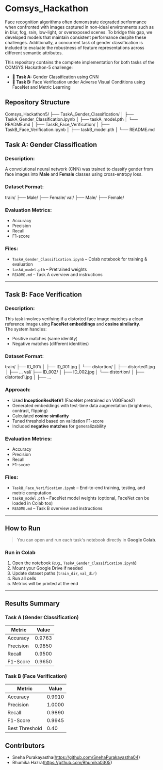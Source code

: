 # Comsys_Hackathon
Face recognition algorithms often demonstrate degraded performance when confronted with images captured in non-ideal environments such as in blur, fog, rain, low-light, or overexposed scenes. To bridge this gap, we developed models that maintain consistent performance despite these challenges. Additionally, a concurrent task of gender classification is included to evaluate the robustness of feature representations across different semantic attributes.


This repository contains the complete implementation for both tasks of the COMSYS Hackathon-5 challenge:

- 🔹 **Task A:** Gender Classification using CNN
- 🔹 **Task B:** Face Verification under Adverse Visual Conditions using FaceNet and Metric Learning


## Repository Structure

Comsys_Hackathon5/
├── TaskA_Gender_Classification/
│ ├── TaskA_Gender_Classification.ipynb
│ ├── taskA_model.pth
│ └── README.md
│
├── TaskB_Face_Verification/
│ ├── TaskB_Face_Verification.ipynb
│ ├── taskB_model.pth
│ └── README.md




## Task A: Gender Classification

### Description:
A convolutional neural network (CNN) was trained to classify gender from face images into **Male** and **Female** classes using cross-entropy loss.

### Dataset Format:
train/
├── Male/
├── Female/
val/
├── Male/
├── Female/


###  Evaluation Metrics:
- Accuracy
- Precision
- Recall
- F1-score

### Files:
- `TaskA_Gender_Classification.ipynb` – Colab notebook for training & evaluation
- `taskA_model.pth` – Pretrained weights
- `README.md` – Task A overview and instructions

---

## Task B: Face Verification

###  Description:
This task involves verifying if a distorted face image matches a clean reference image using **FaceNet embeddings** and **cosine similarity**.  
The system handles:
- Positive matches (same identity)
- Negative matches (different identities)

### Dataset Format:
train/
├── ID_001/
│ ├── ID_001.jpg
│ └── distortion/
│ ├── distorted1.jpg
│ ├── ...
val/
├── ID_002/
│ ├── ID_002.jpg
│ └── distortion/
│ ├── distorted1.jpg
│ ├── ...


### Approach:
- Used **InceptionResNetV1** (FaceNet pretrained on VGGFace2)
- Generated embeddings with test-time data augmentation (brightness, contrast, flipping)
- Calculated **cosine similarity**
- Tuned threshold based on validation F1-score
- Included **negative matches** for generalizability

### Evaluation Metrics:
- Accuracy
- Precision
- Recall
- F1-score

### Files:
- `TaskB_Face_Verification.ipynb` – End-to-end training, testing, and metric computation
- `taskB_model.pth` – FaceNet model weights (optional, FaceNet can be loaded in Colab too)
- `README.md` – Task B overview and instructions

---

##  How to Run

> You can open and run each task's notebook directly in **Google Colab**.

### Run in Colab
1. Open the notebook (e.g., `TaskA_Gender_Classification.ipynb`)
2. Mount your Google Drive if needed
3. Update dataset paths (`train_dir`, `val_dir`)
4. Run all cells
5. Metrics will be printed at the end

---

##  Results Summary

### Task A (Gender Classification)
| Metric     | Value   |
|------------|---------|
| Accuracy   | 0.9763  |
| Precision  | 0.9850  |
| Recall     | 0.9500  |
| F1-Score   | 0.9650  |

### Task B (Face Verification)
| Metric     | Value   |
|------------|---------|
| Accuracy   | 0.9910  |
| Precision  | 1.0000  |
| Recall     | 0.9890  |
| F1-Score   | 0.9945  |
| Best Threshold | 0.40 |

## Contributors

- Sneha Purakayastha(https://github.com/SnehaPurakayastha04)
- Bhumika Hazra(https://github.com/Bhumika0305)













